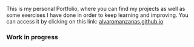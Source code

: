 This is my personal Portfolio, where you can find my projects as well as some exercises I have done in order to keep learning and improving.
You can access it by clicking on this link: <a href="https://alvaromanzanas.github.io">alvaromanzanas.github.io</a>

### Work in progress
